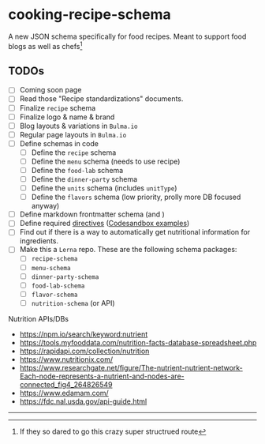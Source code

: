 # cooking-recipe-schema
A new JSON schema specifically for food recipes. Meant to support food blogs as well as chefs[^1]

## TODOs
- [ ] Coming soon page
- [ ] Read those "Recipe standardizations" documents.
- [ ] Finalize `recipe` schema
- [ ] Finalize logo & name & brand
- [ ] Blog layouts & variations in `Bulma.io`
- [ ] Regular page layouts in `Bulma.io`
- [ ] Define schemas in code
  - [ ] Define the `recipe` schema 
  - [ ] Define the `menu` schema (needs to use recipe)
  - [ ] Define the `food-lab` schema
  - [ ] Define the `dinner-party` schema
  - [ ] Define the `units` schema (includes `unitType`)
  - [ ] Define the `flavors` schema (low priority, prolly more DB focused anyway)
- [ ] Define markdown frontmatter schema (and )
- [ ] Define required [directives](https://github.com/remarkjs/remark-directive) ([Codesandbox examples](https://codesandbox.io/examples/package/remark-directive))
- [ ] Find out if there is a way to automatically get nutritional information for ingredients.
- [ ] Make this a `Lerna` repo. These are the following schema packages:
  - [ ] `recipe-schema`
  - [ ] `menu-schema`
  - [ ] `dinner-party-schema`
  - [ ] `food-lab-schema`
  - [ ] `flavor-schema`
  - [ ] `nutrition-schema` (or API)

Nutrition APIs/DBs
- https://npm.io/search/keyword:nutrient
- https://tools.myfooddata.com/nutrition-facts-database-spreadsheet.php
- https://rapidapi.com/collection/nutrition
- https://www.nutritionix.com/
- https://www.researchgate.net/figure/The-nutrient-nutrient-network-Each-node-represents-a-nutrient-and-nodes-are-connected_fig4_264826549
- https://www.edamam.com/
- https://fdc.nal.usda.gov/api-guide.html

---

[^1]: If they so dared to go this crazy super structrued route

<!-- 

https://json-schema.org/implementations.html#validator-javascript

https://spin.atomicobject.com/2018/03/26/typescript-data-validation/

Autocomplete in JSON
  https://dev.to/brpaz/how-to-create-your-own-auto-completion-for-json-and-yaml-files-on-vs-code-with-the-help-of-json-schema-k1i

https://github.com/YousefED/typescript-json-schema
	- generate the schema

https://ajv.js.org/guide/typescript.html
	- validate the schema

-->
